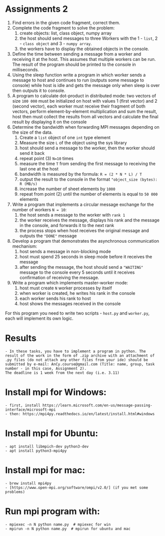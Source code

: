 # Assignments 2

1. Find errors in the given code fragment, correct them.
2. Complete the code fragment to solve the problem:
   1. create objects: list, class object, numpy array 
   2. the host should send messages to three Workers with the 1 - `list`, 2 - `class object` and 3 - `numpy array`. 
   3. the workers have to display the obtained objects in the console.
3. Define the time between sending a message from a worker and receiving it at the host. This assumes that multiple workers can be run. The result of the program should be printed to the console in milliseconds.
4. Using the sleep function write a program in which worker sends a message to host and continues to run (outputs some message to console) while host is idle and gets the message only when sleep is over then outputs it to console.
5. A program to calculate dot-product in distributed mode: two vectors of size `100 000` must be initialized on host with values 1 (first vector) and 2 (second vector), each worker must receive their fragment of both vectors, perform element-by-element multiplication and sum the result, host then must collect the results from all vectors and calculate the final result by displaying it on the console
6. Determine the bandwidth when forwarding MPI messages depending on the size of the data.
   1. Create a `list` object of one `int` type element 
   2. Measure the size `L` of the object using the sys library 
   3. host should send a message to the worker, then the worker should send it back 
   4. repeat point (3) `N=10` times 
   5. measure the time `T` from sending the first message to receiving the last one at the host 
   6. bandwidth is measured by the formula: `R = (2 * N * L) / T`
   7. output the result to the console in the format `"object_size (bytes): R (MB/s)`
   8. increase the number of sheet elements by `1000` 
   9. repeat from point (2) until the number of elements is equal to `50 000` elements
7. Write a program that implements a circular message exchange for the number of workers `N = 10`:
   1. the host sends a message to the worker with `rank 1`
   2. the worker receives the message, displays his rank and the message in the console, and forwards it to the next rank 
   3. the process stops when host receives the original message and outputs the `"DONE"` message
8. Develop a program that demonstrates the asynchronous communication mechanism:
   1. host sends a message in non-blocking mode 
   2. host must spend 25 seconds in sleep mode before it receives the message 
   3. after sending the message, the host should send a `"WAITING"` message to the console every 5 seconds until it receives confirmation of receiving the message.
9. Write a program which implements master-worker mode:
   1. host must create `N` worker processes by itself 
   2. when worker is created, he writes his rank in the console 
   3. each worker sends his rank to host 
   4. host shows the messages received in the console

For this program you need to write two scripts - `host.py` and `worker.py`, each will implement its own logic.


# Results
    - In these tasks, you have to implement a program in python. The result of the work in the form of .zip archive with an attachment of .py files (do not attach any other files from your ide) should be submitted by e-mail: AnCy.course@gmail.com (Title: name, group, task number - in this case, Assignment 2).
    The deadline is 1 week from the next day (i.e. 3.11)

# Install mpi for Windows:
    - first, install https://learn.microsoft.com/en-us/message-passing-interface/microsoft-mpi
    - then: https://mpi4py.readthedocs.io/en/latest/install.html#windows

# Install mpi for Ubuntu:
    - apt install libmpich-dev python3-dev
    - apt install python3-mpi4py

# Install mpi for mac:
    - brew install mpi4py
    - [https://www.open-mpi.org/software/ompi/v2.0/] (if you met some problems)

# Run mpi program with:
    - mpiexec -n N python name.py  # mpiexec for win
    - mpirun -n N python name.py  # mpirun for ubuntu and mac
    